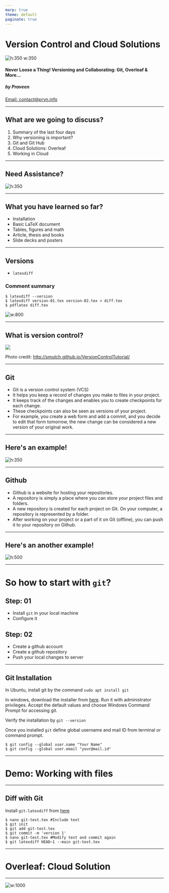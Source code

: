 ```yaml
---
marp: true
theme: default
paginate: true
---
```


Version Control and Cloud Solutions
===

![h:350 w:350](img/vc.jpg)

#### Never Loose a Thing! Versioning and Collaborating: Git, Overleaf & More... ####

##### by Praveen ####

[Email: contact@prvn.info](contact@prvn.info)

---

## What are we going to discuss? ##

1. Summary of the last four days
2. Why versioning is important?
3. Git and Git Hub
4. Cloud Solutions: Overleaf
5. Working in Cloud

---

## Need Assistance? ##

![h:350](img/support.png)

---

## What you have learned so far? ##

* Installation
* Basic LaTeX document
* Tables, figures and math
* Article, thesis and books
* Slide decks and posters

---

## Versions

* `latexdiff`

### Comment summary
```
$ latexdiff --version
$ latexdiff version-01.tex version-02.tex > diff.tex
$ pdflatex diff.tex
```

![w:800](img/diff.png)

---

## What is version control? ##

![](https://smutch.github.io/VersionControlTutorial/_images/vc-xkcd.jpg)

Photo credit: http://smutch.github.io/VersionControlTutorial/

---

## Git ##

* Git is a version control system (VCS) 
* It helps you keep a record of changes you make to files in your project. 
* It keeps track of the changes and enables you to create checkpoints for each change. 
* These checkpoints can also be seen as versions of your project. 
* For example, you create a web form and add a commit, and you decide to edit that form tomorrow, the new change can be considered a new version of your original work.

---

## Here's an example! ##

![h:350](img/git.png)

---

## Github ##

* Github is a website for hosting your repositories. 
* A repository is simply a place where you can store your project files and folders. 
* A new repository is created for each project on Git. On your computer, a repository is represented by a folder. 
* After working on your project or a part of it on Git (offline), you can push it to your repository on Github.

---

## Here's an another example! ##

![h:500](img/github.png)

---

# So how to start with `git`? ##

## Step: 01
* Install `git` in your local machine
* Configure it

## Step: 02
* Create a github account
* Create a github repository
* Push your local changes to server

---

## Git Installation ##

In Ubuntu, install git by the command `sudo apt install git`

In windows, download the installer from [here](https://gitforwindows.org/). Run it with administrator privileges. Accept the default values and choose Windows Command Prompt for accessing git.

Verify the installation by `git --version`

Once you installed `git` define global username and mail ID from terminal or command prompt.
```
$ git config --global user.name "Your Name"   
$ git config --global user.email "your@mail.id"
```
---

# Demo: Working with files #

---

## Diff with Git ##

Install `git-latexdiff` from [here](https://gitlab.com/git-latexdiff/git-latexdiff)

```
$ nano git-test.tex #Include text
$ git init
$ git add git-test.tex
$ git commit -m 'version 1'
$ nano git-test.tex #Modify text and commit again
$ git latexdiff HEAD~1 --main git-test.tex
```
---

# Overleaf: Cloud Solution #

---

![w:1000](img/thanks.jpg)